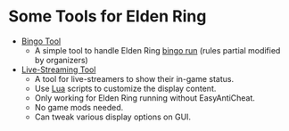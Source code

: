 # Some Tools for Elden Ring
* [Bingo Tool](bingotool)
  + A simple tool to handle Elden Ring [bingo run](https://live.bilibili.com/22782128) (rules partial modified by organizers)
* [Live-Streaming Tool](livestreamingtool)
  + A tool for live-streamers to show their in-game status.
  + Use [Lua](https://www.lua.org/) scripts to customize the display content.
  + Only working for Elden Ring running without EasyAntiCheat.
  + No game mods needed.
  + Can tweak various display options on GUI.
